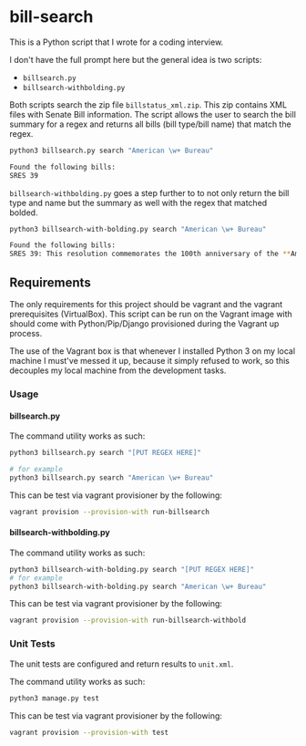 # bill-search

This is a Python script that I wrote for a coding interview.

I don't have the full prompt here but the general idea is two scripts:
* `billsearch.py`
* `billsearch-withbolding.py`

Both scripts search the zip file `billstatus_xml.zip`. This zip contains XML
files with Senate Bill information. The script allows the user to search the
bill summary for a regex and returns all bills (bill type/bill name) that match
the regex.

```bash
python3 billsearch.py search "American \w+ Bureau"

Found the following bills:
SRES 39
```

`billsearch-withbolding.py` goes a step further to to not only return the bill
type and name but the summary as well with the regex that matched bolded.

```bash
python3 billsearch-with-bolding.py search "American \w+ Bureau"

Found the following bills:
SRES 39: This resolution commemorates the 100th anniversary of the **American Farm Bureau** Federation and recognizes its efforts to promote and advocate for U.S. farm and ranch interests.
```

## Requirements

The only requirements for this project should be vagrant and the vagrant
prerequisites (VirtualBox). This script can be run on the Vagrant image with
should come with Python/Pip/Django provisioned during the Vagrant up process.

The use of the Vagrant box is that whenever I installed Python 3 on my local
machine I must've messed it up, because it simply refused to work, so this
decouples my local machine from the development tasks.

### Usage

#### billsearch.py

The command utility works as such:

```bash
python3 billsearch.py search "[PUT REGEX HERE]"

# for example
python3 billsearch.py search "American \w+ Bureau"
```

This can be test via vagrant provisioner by the following:

```bash
vagrant provision --provision-with run-billsearch
```

#### billsearch-withbolding.py

The command utility works as such:

```bash
python3 billsearch-with-bolding.py search "[PUT REGEX HERE]"
# for example
python3 billsearch-with-bolding.py search "American \w+ Bureau"
```

This can be test via vagrant provisioner by the following:

```bash
vagrant provision --provision-with run-billsearch-withbold
```

### Unit Tests

The unit tests are configured and return results to `unit.xml`.

The command utility works as such:

```bash
python3 manage.py test
```

This can be test via vagrant provisioner by the following:

```bash
vagrant provision --provision-with test
```

